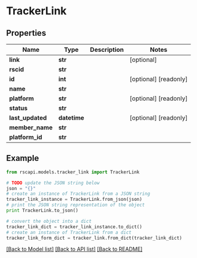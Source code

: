 # TrackerLink


## Properties
Name | Type | Description | Notes
------------ | ------------- | ------------- | -------------
**link** | **str** |  | [optional] 
**rscid** | **str** |  | 
**id** | **int** |  | [optional] [readonly] 
**name** | **str** |  | 
**platform** | **str** |  | [optional] [readonly] 
**status** | **str** |  | 
**last_updated** | **datetime** |  | [optional] [readonly] 
**member_name** | **str** |  | 
**platform_id** | **str** |  | 

## Example

```python
from rscapi.models.tracker_link import TrackerLink

# TODO update the JSON string below
json = "{}"
# create an instance of TrackerLink from a JSON string
tracker_link_instance = TrackerLink.from_json(json)
# print the JSON string representation of the object
print TrackerLink.to_json()

# convert the object into a dict
tracker_link_dict = tracker_link_instance.to_dict()
# create an instance of TrackerLink from a dict
tracker_link_form_dict = tracker_link.from_dict(tracker_link_dict)
```
[[Back to Model list]](../README.md#documentation-for-models) [[Back to API list]](../README.md#documentation-for-api-endpoints) [[Back to README]](../README.md)


